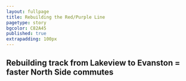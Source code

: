 ```yaml
---
layout: fullpage
title: Rebuilding the Red/Purple Line
pagetype: story
bgcolor: C82A45
published: true
extrapadding: 100px
---
```


## Rebuilding track from Lakeview to Evanston = faster North Side commutes